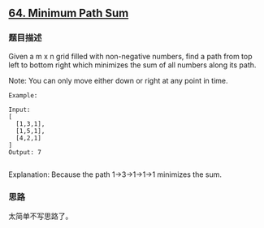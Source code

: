 ## [64. Minimum Path Sum](https://leetcode-cn.com/problems/minimum-path-sum/)

### 题目描述

Given a m x n grid filled with non-negative numbers, find a path from top left to bottom right which minimizes the sum of all numbers along its path.

Note: You can only move either down or right at any point in time.

```
Example:

Input:
[
  [1,3,1],
  [1,5,1],
  [4,2,1]
]
Output: 7


```

Explanation: Because the path 1→3→1→1→1 minimizes the sum.

### 思路

太简单不写思路了。